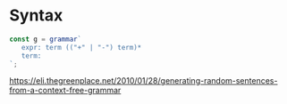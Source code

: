 # Syntax

```javascript
const g = grammar`
   expr: term (("+" | "-") term)*
   term: 
`;
```

https://eli.thegreenplace.net/2010/01/28/generating-random-sentences-from-a-context-free-grammar
